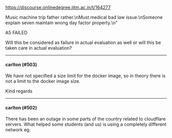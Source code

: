 https://discourse.onlinedegree.iitm.ac.in/t/164277

Music machine trip father rather.\nMust medical bad law issue.\nSomeone explain seven maintain wrong day factor property.\n”</p>
<p> A5 FAILED</p>
<p>Will this be considered as failure in actual evaluation as well or will this be taken care in actual evaluation?</p><hr>

<h4>carlton (#503)</h4>
<p>We have not specified a size limit for the docker image, so in theory there is not a limit to the docker image size.</p>
<p>Kind regards</p><hr>

<h4>carlton (#502)</h4>
<p>There has been an outage in some parts of the country related to cloudflare servers. What helped some students (and us) is using a completely different network eg.